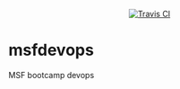 <p align="center">
<a href="https://travis-ci.org/kbsezginel/msfdevops">
  <img src="https://travis-ci.org/kbsezginel/msfdevops.svg?branch=master" alt="Travis CI"/>
</a>
</p>

# msfdevops
MSF bootcamp devops

